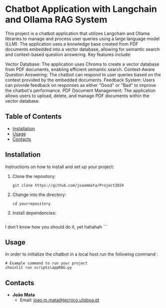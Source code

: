# Chatbot Application with Langchain and Ollama RAG System

This project is a chatbot application that utilizes Langchain and Ollama libraries to manage and process user queries using a large language model (LLM). The application uses a knowledge base created from PDF documents embedded into a vector database, allowing for semantic search and context-based question answering. Key features include:

Vector Database: The application uses Chroma to create a vector database from PDF documents, enabling efficient semantic search.
Context-Aware Question Answering: The chatbot can respond to user queries based on the context provided by the embedded documents.
Feedback System: Users can provide feedback on responses as either "Good" or "Bad" to improve the chatbot's performance.
PDF Document Management: The application allows users to upload, delete, and manage PDF documents within the vector database.

## Table of Contents

- [Installation](#installation)
- [Usage](#usage)
- [Contacts](#contacts)

## Installation

Instructions on how to install and set up your project:

1. Clone the repository:
    ```shell
    git clone https://github.com/joaommata/Project2024
    ```
2. Change into the directory:
    ```shell
    cd yourrepository
    ```
3. Install dependencies:
    ```shell
I don't know how you should do it, yet hahahah ```
    
## Usage

In order to initialize the chatbot in  a local host run the following command :

```shell
# Example command to run your project
chainlit run scripts\appRAG.py
```

## Contacts

- **João Mata**
  - Email: [joao.m.mata@tecnico.ulisboa.pt](mailto:joao.m.mata@tecnico.ulisboa.pt)
